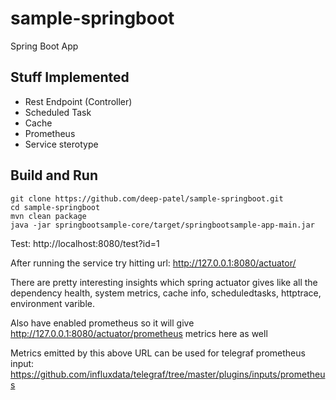 # sample-springboot
Spring Boot App

## Stuff Implemented
- Rest Endpoint (Controller)
- Scheduled Task
- Cache
- Prometheus
- Service sterotype

## Build and Run

```
git clone https://github.com/deep-patel/sample-springboot.git
cd sample-springboot
mvn clean package
java -jar springbootsample-core/target/springbootsample-app-main.jar
```

Test: http://localhost:8080/test?id=1

After running the service try hitting url: http://127.0.0.1:8080/actuator/

There are pretty interesting insights which spring actuator gives like all the dependency health, system metrics, cache info, scheduledtasks, httptrace, environment varible.

Also have enabled prometheus so it will give http://127.0.0.1:8080/actuator/prometheus metrics here as well

Metrics emitted by this above URL can be used for telegraf prometheus input: 
https://github.com/influxdata/telegraf/tree/master/plugins/inputs/prometheus